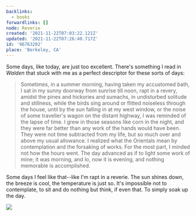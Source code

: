 ```yaml
---
backlinks:
  - books
forwardlinks: []
node: Reverie
created: '2021-11-22T07:03:22.121Z'
updated: '2021-11-22T07:26:40.717Z'
id: '96763202'
place: 'Berkeley, CA'
---
```

Some days, like today, are just too excellent. There's something I read in *Walden* that stuck with me as a perfect descriptor for these sorts of days:

>  Sometimes, in a summer morning, having taken my accustomed bath, I sat in my sunny doorway from sunrise till noon, rapt in a revery, amidst the pines and hickories and sumachs, in undisturbed solitude and stillness, while the birds sing around or flitted noiseless through the house, until by the sun falling in at my west window, or the noise of some traveller's wagon on the distant highway, I was reminded of the lapse of time. I grew in those seasons like corn in the night, and they were far better than any work of the hands would have been. They were not time subtracted from my life, but so much over and above my usual allowance. I realized what the Orientals mean by contemplation and the forsaking of works. For the most part, I minded not how the hours went. The day advanced as if to light some
work of mine; it was morning, and lo, now it is evening, and nothing memorable is accomplished.

Some days I feel like that--like I'm rapt in a reverie. The sun shines down, the breeze is cool, the temperature is just so. It's impossible not to contemplate, to sit and do nothing but think, if even that. To simply soak up the day.

![](images/reverie/lYbuYsWvMt.webp " ") 


